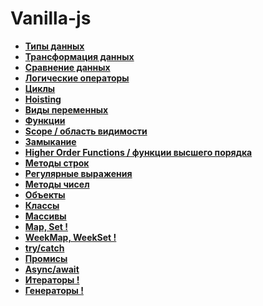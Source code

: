 # Vanilla-js

* **<a href="./pages/types/readme.md">Типы данных</a>**
* **<a href="./pages/transformation/readme.md">Трансформация данных</a>**
* **<a href="./pages/compare/readme.md">Сравнение данных</a>**
* **<a href="./pages/logic-operators/readme.md">Логические операторы</a>**
* **<a href="./pages/cycles/readme.md">Циклы</a>**
* **<a href="./pages/hoisting/readme.md">Hoisting</a>**
* **<a href="./pages/variables/readme.md">Виды переменных</a>**
* **<a href="./pages/functions/readme.md">Функции</a>**
* **<a href="./pages/scope/readme.md">Scope / область видимости</a>**
* **<a href="./pages/closure/readme.md">Замыкание</a>**
* **<a href="./pages/higher-order-functions/readme.md">Higher Order Functions / функции высшего порядка</a>**
* **<a href="./pages/string/readme.md">Методы строк</a>**
* **<a href="./pages/reg-exp/readme.md">Регулярные выражения</a>**
* **<a href="./pages/numbers/readme.md">Методы чисел</a>**
* **<a href="./pages/objects/readme.md">Объекты</a>**
* **<a href="./pages/classes/readme.md">Классы</a>**
* **<a href="./pages/array/readme.md">Массивы</a>**
* **<a href="./pages/array/readme.md">Map, Set !</a>**
* **<a href="./pages/array/readme.md">WeekMap, WeekSet !</a>**
* **<a href="./pages/try-catch/readme.md">try/catch</a>**
* **<a href="./pages/promise/readme.md">Промисы</a>**
* **<a href="./pages/async-await/readme.md">Async/await</a>**
* **<a href="./pages/async-await/readme.md">Итераторы !</a>**
* **<a href="./pages/async-await/readme.md">Генераторы !</a>**
